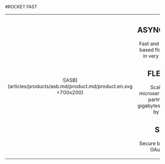 <div class="product-prod" markdown="1">
#ROCKET FAST

|||
|:--:|:--:|
|![ASB](articles/products/asb.md/product.md/product.en.svg =700x200)| <h2 class="productheader">ASYNCHRONOUS</h2><p class="productdescription">Fast and lightweight event based flows which results in very high scalability. </p><h2 class="productheader">FLEXIBILITY</h2><p class="productdescription">Scaling from API microservices exposed by partners, to multi-gigabytes of data produced by batch jobs. </p><h2 class="productheader">SECURE</h2><p class="productdescription">Secure by design, HTTPS, OAuth, API Keys.</p> |
</div>